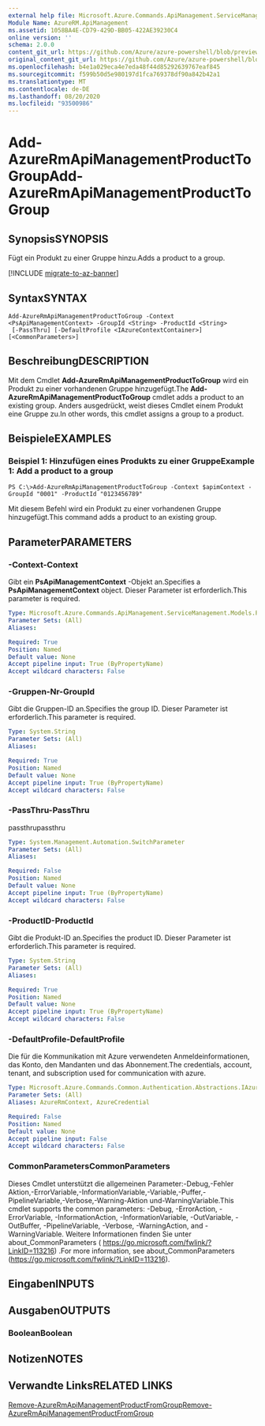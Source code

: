 ```yaml
---
external help file: Microsoft.Azure.Commands.ApiManagement.ServiceManagement.dll-Help.xml
Module Name: AzureRM.ApiManagement
ms.assetid: 1058BA4E-CD79-429D-BB05-422AE39230C4
online version: ''
schema: 2.0.0
content_git_url: https://github.com/Azure/azure-powershell/blob/preview/src/ResourceManager/ApiManagement/Commands.ApiManagement/help/Add-AzureRmApiManagementProductToGroup.md
original_content_git_url: https://github.com/Azure/azure-powershell/blob/preview/src/ResourceManager/ApiManagement/Commands.ApiManagement/help/Add-AzureRmApiManagementProductToGroup.md
ms.openlocfilehash: b4e1a029eca4e7eda48f44d85292639767eaf845
ms.sourcegitcommit: f599b50d5e980197d1fca769378df90a842b42a1
ms.translationtype: MT
ms.contentlocale: de-DE
ms.lasthandoff: 08/20/2020
ms.locfileid: "93500986"
---
```

# <span data-ttu-id="55f29-101">Add-AzureRmApiManagementProductToGroup</span><span class="sxs-lookup"><span data-stu-id="55f29-101">Add-AzureRmApiManagementProductToGroup</span></span>

## <span data-ttu-id="55f29-102">Synopsis</span><span class="sxs-lookup"><span data-stu-id="55f29-102">SYNOPSIS</span></span>
<span data-ttu-id="55f29-103">Fügt ein Produkt zu einer Gruppe hinzu.</span><span class="sxs-lookup"><span data-stu-id="55f29-103">Adds a product to a group.</span></span>

[!INCLUDE [migrate-to-az-banner](../../includes/migrate-to-az-banner.md)]

## <span data-ttu-id="55f29-104">Syntax</span><span class="sxs-lookup"><span data-stu-id="55f29-104">SYNTAX</span></span>

```
Add-AzureRmApiManagementProductToGroup -Context <PsApiManagementContext> -GroupId <String> -ProductId <String>
 [-PassThru] [-DefaultProfile <IAzureContextContainer>] [<CommonParameters>]
```

## <span data-ttu-id="55f29-105">Beschreibung</span><span class="sxs-lookup"><span data-stu-id="55f29-105">DESCRIPTION</span></span>
<span data-ttu-id="55f29-106">Mit dem Cmdlet **Add-AzureRmApiManagementProductToGroup** wird ein Produkt zu einer vorhandenen Gruppe hinzugefügt.</span><span class="sxs-lookup"><span data-stu-id="55f29-106">The **Add-AzureRmApiManagementProductToGroup** cmdlet adds a product to an existing group.</span></span>
<span data-ttu-id="55f29-107">Anders ausgedrückt, weist dieses Cmdlet einem Produkt eine Gruppe zu.</span><span class="sxs-lookup"><span data-stu-id="55f29-107">In other words, this cmdlet assigns a group to a product.</span></span>

## <span data-ttu-id="55f29-108">Beispiele</span><span class="sxs-lookup"><span data-stu-id="55f29-108">EXAMPLES</span></span>

### <span data-ttu-id="55f29-109">Beispiel 1: Hinzufügen eines Produkts zu einer Gruppe</span><span class="sxs-lookup"><span data-stu-id="55f29-109">Example 1: Add a product to a group</span></span>
```
PS C:\>Add-AzureRmApiManagementProductToGroup -Context $apimContext -GroupId "0001" -ProductId "0123456789"
```

<span data-ttu-id="55f29-110">Mit diesem Befehl wird ein Produkt zu einer vorhandenen Gruppe hinzugefügt.</span><span class="sxs-lookup"><span data-stu-id="55f29-110">This command adds a product to an existing group.</span></span>

## <span data-ttu-id="55f29-111">Parameter</span><span class="sxs-lookup"><span data-stu-id="55f29-111">PARAMETERS</span></span>

### <span data-ttu-id="55f29-112">-Context</span><span class="sxs-lookup"><span data-stu-id="55f29-112">-Context</span></span>
<span data-ttu-id="55f29-113">Gibt ein **PsApiManagementContext** -Objekt an.</span><span class="sxs-lookup"><span data-stu-id="55f29-113">Specifies a **PsApiManagementContext** object.</span></span>
<span data-ttu-id="55f29-114">Dieser Parameter ist erforderlich.</span><span class="sxs-lookup"><span data-stu-id="55f29-114">This parameter is required.</span></span>

```yaml
Type: Microsoft.Azure.Commands.ApiManagement.ServiceManagement.Models.PsApiManagementContext
Parameter Sets: (All)
Aliases: 

Required: True
Position: Named
Default value: None
Accept pipeline input: True (ByPropertyName)
Accept wildcard characters: False
```

### <span data-ttu-id="55f29-115">-Gruppen-Nr</span><span class="sxs-lookup"><span data-stu-id="55f29-115">-GroupId</span></span>
<span data-ttu-id="55f29-116">Gibt die Gruppen-ID an.</span><span class="sxs-lookup"><span data-stu-id="55f29-116">Specifies the group ID.</span></span>
<span data-ttu-id="55f29-117">Dieser Parameter ist erforderlich.</span><span class="sxs-lookup"><span data-stu-id="55f29-117">This parameter is required.</span></span>

```yaml
Type: System.String
Parameter Sets: (All)
Aliases: 

Required: True
Position: Named
Default value: None
Accept pipeline input: True (ByPropertyName)
Accept wildcard characters: False
```

### <span data-ttu-id="55f29-118">-PassThru</span><span class="sxs-lookup"><span data-stu-id="55f29-118">-PassThru</span></span>
<span data-ttu-id="55f29-119">passthru</span><span class="sxs-lookup"><span data-stu-id="55f29-119">passthru</span></span>

```yaml
Type: System.Management.Automation.SwitchParameter
Parameter Sets: (All)
Aliases: 

Required: False
Position: Named
Default value: None
Accept pipeline input: True (ByPropertyName)
Accept wildcard characters: False
```

### <span data-ttu-id="55f29-120">-ProductID</span><span class="sxs-lookup"><span data-stu-id="55f29-120">-ProductId</span></span>
<span data-ttu-id="55f29-121">Gibt die Produkt-ID an.</span><span class="sxs-lookup"><span data-stu-id="55f29-121">Specifies the product ID.</span></span>
<span data-ttu-id="55f29-122">Dieser Parameter ist erforderlich.</span><span class="sxs-lookup"><span data-stu-id="55f29-122">This parameter is required.</span></span>

```yaml
Type: System.String
Parameter Sets: (All)
Aliases: 

Required: True
Position: Named
Default value: None
Accept pipeline input: True (ByPropertyName)
Accept wildcard characters: False
```

### <span data-ttu-id="55f29-123">-DefaultProfile</span><span class="sxs-lookup"><span data-stu-id="55f29-123">-DefaultProfile</span></span>
<span data-ttu-id="55f29-124">Die für die Kommunikation mit Azure verwendeten Anmeldeinformationen, das Konto, den Mandanten und das Abonnement.</span><span class="sxs-lookup"><span data-stu-id="55f29-124">The credentials, account, tenant, and subscription used for communication with azure.</span></span>

```yaml
Type: Microsoft.Azure.Commands.Common.Authentication.Abstractions.IAzureContextContainer
Parameter Sets: (All)
Aliases: AzureRmContext, AzureCredential

Required: False
Position: Named
Default value: None
Accept pipeline input: False
Accept wildcard characters: False
```

### <span data-ttu-id="55f29-125">CommonParameters</span><span class="sxs-lookup"><span data-stu-id="55f29-125">CommonParameters</span></span>
<span data-ttu-id="55f29-126">Dieses Cmdlet unterstützt die allgemeinen Parameter:-Debug,-Fehler Aktion,-ErrorVariable,-InformationVariable,-Variable,-Puffer,-PipelineVariable,-Verbose,-Warning-Aktion und-WarningVariable.</span><span class="sxs-lookup"><span data-stu-id="55f29-126">This cmdlet supports the common parameters: -Debug, -ErrorAction, -ErrorVariable, -InformationAction, -InformationVariable, -OutVariable, -OutBuffer, -PipelineVariable, -Verbose, -WarningAction, and -WarningVariable.</span></span> <span data-ttu-id="55f29-127">Weitere Informationen finden Sie unter about_CommonParameters ( https://go.microsoft.com/fwlink/?LinkID=113216) .</span><span class="sxs-lookup"><span data-stu-id="55f29-127">For more information, see about_CommonParameters (https://go.microsoft.com/fwlink/?LinkID=113216).</span></span>

## <span data-ttu-id="55f29-128">Eingaben</span><span class="sxs-lookup"><span data-stu-id="55f29-128">INPUTS</span></span>

## <span data-ttu-id="55f29-129">Ausgaben</span><span class="sxs-lookup"><span data-stu-id="55f29-129">OUTPUTS</span></span>

### <span data-ttu-id="55f29-130">Boolean</span><span class="sxs-lookup"><span data-stu-id="55f29-130">Boolean</span></span>

## <span data-ttu-id="55f29-131">Notizen</span><span class="sxs-lookup"><span data-stu-id="55f29-131">NOTES</span></span>

## <span data-ttu-id="55f29-132">Verwandte Links</span><span class="sxs-lookup"><span data-stu-id="55f29-132">RELATED LINKS</span></span>

[<span data-ttu-id="55f29-133">Remove-AzureRmApiManagementProductFromGroup</span><span class="sxs-lookup"><span data-stu-id="55f29-133">Remove-AzureRmApiManagementProductFromGroup</span></span>](./Remove-AzureRmApiManagementProductFromGroup.md)



